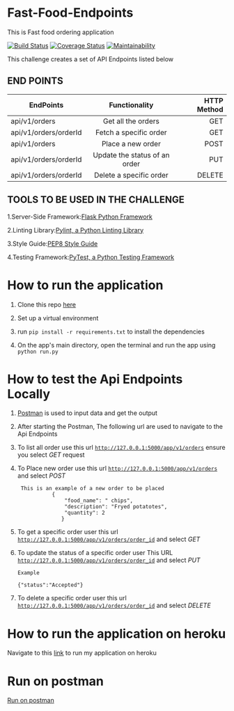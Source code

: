 # Fast-Food-Endpoints
This is Fast food ordering application

[![Build Status](https://travis-ci.com/Georgeygigz/Fast-Food-Endpoints.svg?branch=ft-delete-order-160366468)](https://travis-ci.com/Georgeygigz/Fast-Food-Endpoints)  [![Coverage Status](https://coveralls.io/repos/github/Georgeygigz/Fast-Food-Endpoints/badge.svg?branch=ft-delete-order-160366468)](https://coveralls.io/github/Georgeygigz/Fast-Food-Endpoints?branch=ft-delete-order-160366468) [![Maintainability](https://api.codeclimate.com/v1/badges/043ecc8c8e13714c4215/maintainability)](https://codeclimate.com/github/Georgeygigz/Fast-Food-Endpoints/maintainability)



This challenge creates a set of API Endpoints listed below

## END POINTS
| EndPoints       | Functionality  | HTTP Method  |
| ------------- |:-------------:| -----:|
| api/v1/orders | Get all the orders | GET |
| api/v1/orders/orderId| Fetch a specific order |GET
| api/v1/orders | Place a new order| POST |
| api/v1/orders/orderId | Update the status of an order| PUT |
| api/v1/orders/orderId | Delete a specific order| DELETE |

## TOOLS TO BE USED IN THE CHALLENGE
1.Server-Side Framework:[Flask Python Framework](http://flask.pocoo.org/)

2.Linting Library:[Pylint, a Python Linting Library](https://www.pylint.org/)

3.Style Guide:[PEP8 Style Guide](https://www.python.org/dev/peps/pep-0008/)

4.Testing Framework:[PyTest, a Python Testing Framework](https://docs.pytest.org/en/latest/)

# How to run the application
  1. Clone this repo [here](https://github.com/Georgeygigz/Fast-Food-Endpoints)
  
  2. Set up a virtual environment
  
  3. run <code>pip install -r requirements.txt</code> to install the dependencies
  
  4. On the app's main directory, open the terminal and run the app using <code>python run.py</code>


# How to test the Api Endpoints Locally

 1. [Postman](https://www.getpostman.com/) is used to input data and get the output

 2. After starting the Postman, The following url are used to navigate to the Api Endpoints

 3. To list all order use this url <code>http://127.0.0.1:5000/app/v1/orders</code> ensure you select    _GET_ request

 4. To Place new order use this url <code>http://127.0.0.1:5000/app/v1/orders</code> and select _POST_
         
         This is an example of a new order to be placed
                   {
                       "food_name": " chips",
                       "description": "Fryed potatotes",
                       "quantity": 2
                      }
  
  5. To get a specific order user this url <code>http://127.0.0.1:5000/app/v1/orders/order_id</code> and select _GET_

  6. To update the status of a specific order user This URL <code>http://127.0.0.1:5000/app/v1/orders/order_id</code> and select _PUT_
      ```
      Example 
      
      {"status":"Accepted"}
      ```
  
  7. To delete a specific order user this url <code>http://127.0.0.1:5000/app/v1/orders/order_id</code> and select _DELETE_
  
# How to run the application on heroku

 Navigate to this [link](https://gigzfastfood-api-heroku.herokuapp.com/app/v1/orders) to run my application on heroku

 # Run on postman

 [Run on postman](https://documenter.getpostman.com/view/5283750/RWgjYgRn)
